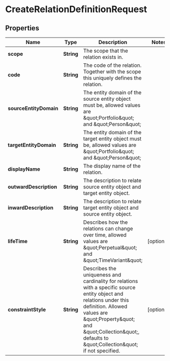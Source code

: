 

# CreateRelationDefinitionRequest


## Properties

Name | Type | Description | Notes
------------ | ------------- | ------------- | -------------
**scope** | **String** | The scope that the relation exists in. | 
**code** | **String** | The code of the relation. Together with the scope this uniquely defines the relation. | 
**sourceEntityDomain** | **String** | The entity domain of the source entity object must be, allowed values are \&quot;Portfolio\&quot; and \&quot;Person\&quot; | 
**targetEntityDomain** | **String** | The entity domain of the target entity object must be, allowed values are \&quot;Portfolio\&quot; and \&quot;Person\&quot; | 
**displayName** | **String** | The display name of the relation. | 
**outwardDescription** | **String** | The description to relate source entity object and target entity object. | 
**inwardDescription** | **String** | The description to relate target entity object and source entity object. | 
**lifeTime** | **String** | Describes how the relations can change over time, allowed values are \&quot;Perpetual\&quot; and \&quot;TimeVariant\&quot; |  [optional]
**constraintStyle** | **String** | Describes the uniqueness and cardinality for relations with a specific source entity object and relations under this definition. Allowed values are \&quot;Property\&quot; and \&quot;Collection\&quot;, defaults to \&quot;Collection\&quot; if not specified. |  [optional]



